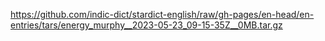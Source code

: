https://github.com/indic-dict/stardict-english/raw/gh-pages/en-head/en-entries/tars/energy_murphy__2023-05-23_09-15-35Z__0MB.tar.gz  
